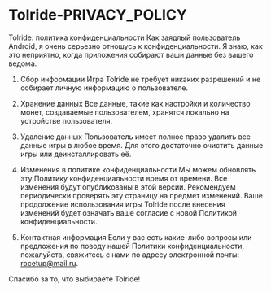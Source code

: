 # Tolride-PRIVACY_POLICY
Tolride: политика конфиденциальности
Как заядлый пользователь Android, я очень серьезно отношусь к конфиденциальности. Я знаю, как это неприятно, когда приложения собирают ваши данные без вашего ведома.

1. Сбор информации
Игра Tolride не требует никаких разрешений и не собирает личную информацию о пользователе.

2. Хранение данных
Все данные, такие как настройки и количество монет, создаваемые пользователем, хранятся локально на устройстве пользователя.

3. Удаление данных
Пользователь имеет полное право удалить все данные игры в любое время. Для этого достаточно очистить данные игры или деинсталлировать её.
4. Изменения в политике конфиденциальности
Мы можем обновлять эту Политику конфиденциальности время от времени. Все изменения будут опубликованы в этой версии. Рекомендуем периодически проверять эту страницу на предмет изменений. Ваше продолжение использования игры Tolride после внесения изменений будет означать ваше согласие с новой Политикой конфиденциальности.

5. Контактная информация
Если у вас есть какие-либо вопросы или предложения по поводу нашей Политики конфиденциальности, пожалуйста, свяжитесь с нами по адресу электронной почты: rocetup@mail.ru.

Спасибо за то, что выбираете Tolride!
